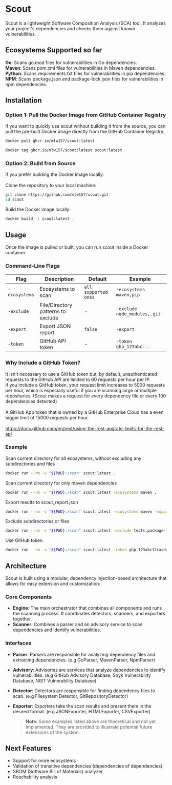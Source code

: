 # Scout

Scout is a lightweight Software Composition Analysis (SCA) tool. It analyzes your project's dependencies and checks them against known vulnerabilities.
## Ecosystems Supported so far

**Go**: Scans go.mod files for vulnerabilities in Go dependencies.<br/>
**Maven**: Scans pom.xml files for vulnerabilities in Maven dependencies.<br/>
**Python**: Scans requirements.txt files for vulnerabilities in pip dependencies.<br/>
**NPM**: Scans package.json and package-lock.json files for vulnerabilities in npm dependencies.<br/>

## Installation
### Option 1: Pull the Docker Image from GitHub Container Registry

If you want to quickly use scout without building it from the source, you can pull the pre-built Docker image directly from the GitHub Container Registry.

```bash
docker pull ghcr.io/mlw157/scout:latest
```
```bash
docker tag ghcr.io/mlw157/scout:latest scout:latest
```
### Option 2: Build from Source

If you prefer building the Docker image locally: <br/>
<br/>
Clone the repository to your local machine:
```bash
git clone https://github.com/mlw157/scout.git
cd scout
```
Build the Docker image locally:
```bash
docker build -t scout:latest .
```
## Usage
Once the image is pulled or built, you can run scout inside a Docker container.
### Command-Line Flags

| Flag | Description | Default | Example |
| --- | --- | --- | --- |
| `-ecosystems` | Ecosystems to scan | `all supported ones` | `-ecosystems maven,pip` |
| `-exclude` | File/Directory patterns to exclude | - | `-exclude node_modules,.git` |
| `-export` | Export JSON report | `false` | `-export` |
| `-token` | GitHub API token | - | `-token ghp_123abc...` |
### Why Include a GitHub Token?

It isn't necessary to use a GitHub token but, by default, unauthenticated requests to the GitHub API are limited to 60 requests per hour per IP. <br/>
If you include a GitHub token, your request limit increases to 5000 requests per hour, which is especially useful if you are scanning large or multiple repositories. (Scout makes a request for every dependency file or every 100 dependencies detected) <br/>
<br/>
A GitHub App token that is owned by a GitHub Enterprise Cloud has a even bigger limit of 15000 requests per hour.<br/>
<br/>
https://docs.github.com/en/rest/using-the-rest-api/rate-limits-for-the-rest-api

### Example
Scan current directory for all ecosystems, without excluding any subdirectories and files
```bash
docker run --rm -v "${PWD}:/scan" scout:latest .
```
Scan current directory for only maven dependencies
```bash
docker run --rm -v "${PWD}:/scan" scout:latest -ecosystems maven .
```
Export results to scout_report.json
```bash
docker run --rm -v "${PWD}:/scan" scout:latest -ecosystems maven -export .
```
Exclude subdirectories or files
```bash
docker run --rm -v "${PWD}:/scan" scout:latest -exclude tests,package-lock.json .
```
Use GitHub token
```bash
docker run --rm -v "${PWD}:/scan" scout:latest -token ghp_123abc12rasdasdsa .
```
## Architecture
Scout is built using a modular, dependency injection-based architecture that allows for easy extension and customization:

### Core Components
- **Engine**: The main orchestrator that combines all components and runs the scanning process. It coordinates detectors, scanners, and exporters together.
- **Scanner**: Combines a parser and an advisory service to scan dependencies and identify vulnerabilities.

### Interfaces

- **Parser**: Parsers are responsible for analyzing dependency files and extracting dependencies. (e.g GoParser, MavenParser, NpmParser)
  
- **Advisory**: Advisories are services that analyze dependencies to identify vulnerabilities. (e.g GitHub Advisory Database, Snyk Vulnerability Database, NIST Vulnerability Database)

- **Detector**: Detectors are responsible for finding dependency files to scan. (e.g Filesystem Detector, GitRepositoryDetector)

- **Exporter**: Exporters take the scan results and present them in the desired format. (e.g JSONExporter, HTMLExporter, CSVExporter)
  
  > **Note**: Some examples listed above are theoretical and not yet implemented. They are provided to illustrate potential future extensions of the system.
  
## Next Features
- Support for more ecosystems
- Validation of transitive dependencies (dependencies of dependencies)  
- SBOM (Software Bill of Materials) analyzer  
- Reachability analysis


